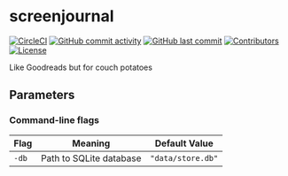 # screenjournal

[![CircleCI](https://circleci.com/gh/mtlynch/screenjournal.svg?style=svg)](https://circleci.com/gh/mtlynch/screenjournal)
[![GitHub commit activity](https://img.shields.io/github/commit-activity/m/mtlynch/screenjournal)](https://github.com/mtlynch/screenjournal/commits/master)
[![GitHub last commit](https://img.shields.io/github/last-commit/mtlynch/screenjournal)](https://github.com/mtlynch/screenjournal/commits/master)
[![Contributors](https://img.shields.io/github/contributors/mtlynch/screenjournal)](https://github.com/mtlynch/screenjournal/graphs/contributors)
[![License](http://img.shields.io/:license-agpl-blue.svg?style=flat-square)](LICENSE)

Like Goodreads but for couch potatoes

## Parameters

### Command-line flags

| Flag  | Meaning                 | Default Value     |
| ----- | ----------------------- | ----------------- |
| `-db` | Path to SQLite database | `"data/store.db"` |
